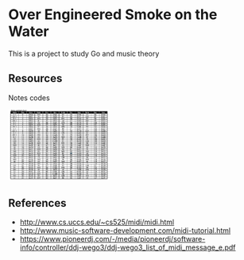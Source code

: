# Over Engineered Smoke on the Water
This is a project to study Go and music theory

## Resources
Notes codes

<img src="./static/notes.jpeg" width="40%">

## References

- http://www.cs.uccs.edu/~cs525/midi/midi.html
- http://www.music-software-development.com/midi-tutorial.html
- https://www.pioneerdj.com/-/media/pioneerdj/software-info/controller/ddj-wego3/ddj-wego3_list_of_midi_message_e.pdf
